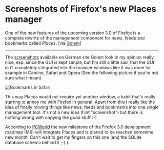 # Screenshots of Firefox's new Places manager

One of the new features of the upcoming version 3.0 of Firefox is a complete rewrite of the management component for news, feeds and bookmarks called *Places*. [via [Golem](http://www.golem.de/0709/54712.html)]

-------------------------------

The [screenshots](http://scr3.golem.de/?d=0709/Firefox_3_Places&a=54712) available on German site Golem look in my opinion really nice, esp. since the GUI is kept simple, but I'm still a little sad, that the GUI isn't completely integrated into the browser windows like it was done for example in Camino, Safari and Opera (See the following picture if you're not sure what I mean)

<img src="{uploads}/bm_safari.png" alt="Bookmarks in Safari" class="figure" />

This way Places would not require yet another window, a habit that's really starting to annoy me with Firefox in general. Apart from this I really like the idea of finally moving things like news, feeds and bookmarks into one single management tool. It's not a new idea (hint "screenshot") but there is nothing wrong with copying the good stuff :-)

According to [PCWorld](http://www.pcworld.com/article/id,137087-c,mozilla/article.html) the new milestone of the Firefox 3.0 development roadmap (M9) will integrate Places and is planed to be reached sometime new month. Can't wait to get my fingers on this one (and the SQLite database schema behind it ;-) ).